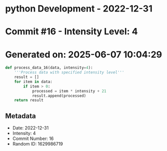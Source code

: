 ﻿# python Development - 2022-12-31
# Commit #16 - Intensity Level: 4
# Generated on: 2025-06-07 10:04:29
```python
def process_data_16(data, intensity=4):
    '''Process data with specified intensity level'''
    result = []
    for item in data:
        if item > 0:
            processed = item * intensity + 21
            result.append(processed)
    return result
```
## Metadata
- Date: 2022-12-31
- Intensity: 4
- Commit Number: 16
- Random ID: 1629986719
